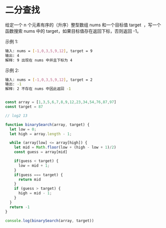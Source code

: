# 二分查找

给定一个 n 个元素有序的（升序）整型数组 nums 和一个目标值 target  ，写一个函数搜索 nums 中的 target，如果目标值存在返回下标，否则返回 -1。


示例 1:
```sh
输入: nums = [-1,0,3,5,9,12], target = 9
输出: 4
解释: 9 出现在 nums 中并且下标为 4
```
示例 2:
```sh
输入: nums = [-1,0,3,5,9,12], target = 2
输出: -1
解释: 2 不存在 nums 中因此返回 -1
```

```js

const array = [1,3,5,6,7,8,9,12,23,34,54,76,87,97]
const target = 87

// log2 13

function binarySearch(array, target) {
  let low = 0;
  let high = array.length - 1;

  while (array[low] <= array[high]) {
    let mid = Math.floor(low + (high - low + 1)/2)
    const guess = array[mid]

    if(guess < target) {
      low = mid + 1;
    }
    if(guess === target) {
      return mid
    }
    if (guess > target) {
      high = mid - 1;
    }
  }
  return -1
}

console.log(binarySearch(array, target))
```
